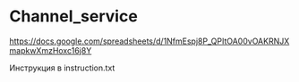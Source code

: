 # Channel_service
https://docs.google.com/spreadsheets/d/1NfmEspj8P_QPItOA00vOAKRNJXmapkwXmzHoxc16j8Y

Инструкция в instruction.txt
